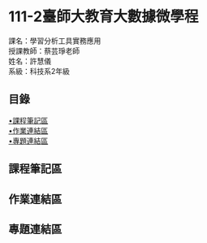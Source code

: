 # 111-2臺師大教育大數據微學程
課名：學習分析工具實務應用 <br/>
授課教師：蔡芸琤老師 <br/>
姓名：許慧儀 <br/>
系級：科技系2年級

## 目錄
[•課程筆記區](https://github.com/Memory-HuiYi/LAT#%E8%AA%B2%E7%A8%8B%E7%AD%86%E8%A8%98%E5%8D%80)  
[•作業連結區](https://github.com/Memory-HuiYi/LAT#%E4%BD%9C%E6%A5%AD%E9%80%A3%E7%B5%90%E5%8D%80)  
[•專題連結區](https://github.com/Memory-HuiYi/LAT#%E5%B0%88%E9%A1%8C%E9%80%A3%E7%B5%90%E5%8D%80)  

## 課程筆記區
## 作業連結區
## 專題連結區
